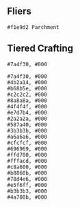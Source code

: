 ## Fliers

```palette
#f1e9d2 Parchment
```


## Tiered Crafting

```palette
#7a4f30, #000
```

```palette
#7a4f30, #000
#4b2a14, #000
#b68b5e, #000
#c2c2c2, #000
#8a8a8a, #000
#4f4f4f, #000
#e7d7b4, #000
#2a2a2a, #000
#587a40, #000
#3b3b3b, #000
#a6a6a6, #000
#cfcfcf, #000
#696969, #000
#ffd700, #000
#fffacd, #000
#c8a600, #000
#b8860b, #000
#78d4e6, #000
#e5f6ff, #000
#b3b3b3, #000
#4a708b, #000
```
